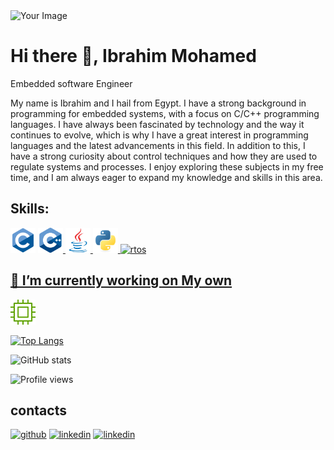 <html>
  <head>
  </head>
  <body>
    <!-- Your HTML goes here -->
    <img src="https://i.imgur.com/g5GklGC.png" alt="Your Image">
    <h1>Hi there 👋, Ibrahim Mohamed</h1>
    <p>Embedded software Engineer</p>
    <p>My name is Ibrahim and I hail from Egypt. I have a strong background in programming for embedded systems, with a focus on C/C++ programming languages. I have always been fascinated by technology and the way it continues to evolve, which is why I have a great interest in programming languages and the latest advancements in this field. In addition to this, I have a strong curiosity about control techniques and how they are used to regulate systems and processes. I enjoy exploring these subjects in my free time, and I am always eager to expand my knowledge and skills in this area.</p>
  </body>
</html>

## Skills: 
   <img src="https://raw.githubusercontent.com/devicons/devicon/master/icons/c/c-original.svg" alt="c" width="40" height="40"/> </a> <a href="https://www.w3schools.com/cpp/" target="_blank" rel="noreferrer">  <img src="https://raw.githubusercontent.com/devicons/devicon/master/icons/cplusplus/cplusplus-original.svg" alt="cplusplus" width="40" height="40"/> </a> <a href="https://www.java.com" target="_blank" rel="noreferrer">  <img src="https://raw.githubusercontent.com/devicons/devicon/master/icons/java/java-original.svg" alt="java" width="40" height="40"/> </a> <a href="https://www.python.org" target="_blank" rel="noreferrer">   <img src="https://raw.githubusercontent.com/devicons/devicon/master/icons/python/python-original.svg" alt="python" width="40" height="40"/> <img src="https://upload.wikimedia.org/wikipedia/commons/thumb/3/3e/FreeRTOS_logo_2005.svg/2560px-FreeRTOS_logo_2005.svg.png" alt="rtos" width="40" height="40"/> 
## 🔭 I’m currently working on My own 

  
<a href='https://docs.github.com/en/developers'><img src='https://raw.githubusercontent.com/acervenky/animated-github-badges/master/assets/devbadge.gif' width='40' height='40'></a> 

[![Top Langs](https://github-readme-stats.vercel.app/api/top-langs/?username=IbrahimMohamed98)](https://github.com/anuraghazra/github-readme-stats)

![GitHub stats](https://github-readme-stats.vercel.app/api?username=IbrahimMohamed98&show_icons=true)  

![Profile views](https://gpvc.arturio.dev/IbrahimMohamed98)  


## contacts
[<img src='https://cdn.jsdelivr.net/npm/simple-icons@3.0.1/icons/github.svg' alt='github' height='40'>](https://github.com/IbrahimMohamed98)  [<img src='https://cdn.jsdelivr.net/npm/simple-icons@3.0.1/icons/linkedin.svg' alt='linkedin' height='40'>](https://www.linkedin.com/in/linkedin.com/in/IbrahimMohamed98/)  [<img src='https://cdn.jsdelivr.net/npm/simple-icons@3.0.1/icons/gmail.svg' alt='linkedin' height='40'>](mailto:himalaya.mohamed50@gmail.com)
